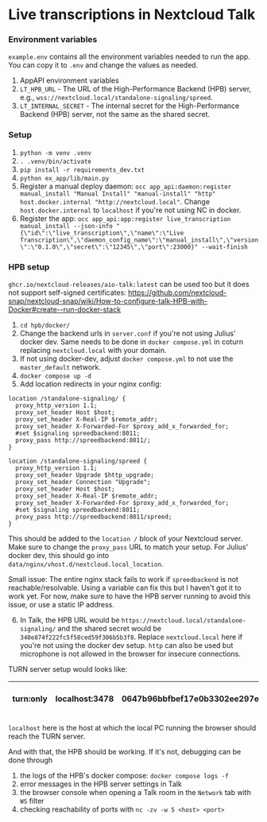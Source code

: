 # Live transcriptions in Nextcloud Talk

### Environment variables

`example.env` contains all the environment variables needed to run the app. You can copy it to `.env` and change the values as needed.

1. AppAPI environment variables
2. `LT_HPB_URL` - The URL of the High-Performance Backend (HPB) server, e.g., `wss://nextcloud.local/standalone-signaling/spreed`.
2. `LT_INTERNAL_SECRET` - The internal secret for the High-Performance Backend (HPB) server, not the same as the shared secret.

### Setup

1. `python -m venv .venv`
2. `. .venv/bin/activate`
3. `pip install -r requirements_dev.txt`
4. `python ex_app/lib/main.py`
5. Register a manual deploy daemon: `occ app_api:daemon:register manual_install "Manual Install" "manual-install" "http" host.docker.internal "http://nextcloud.local"`. Change `host.docker.internal` to `localhost` if you're not using NC in docker.
6. Register the app: `occ app_api:app:register live_transcription manual_install --json-info "{\"id\":\"live_transcription\",\"name\":\"Live Transcription\",\"daemon_config_name\":\"manual_install\",\"version\":\"0.1.0\",\"secret\":\"12345\",\"port\":23000}" --wait-finish`

### HPB setup

`ghcr.io/nextcloud-releases/aio-talk:latest` can be used too but it does not support self-signed certificates: https://github.com/nextcloud-snap/nextcloud-snap/wiki/How-to-configure-talk-HPB-with-Docker#create--run-docker-stack

1. `cd hpb/docker/`
2. Change the backend urls in `server.conf` if you're not using Julius' docker dev. Same needs to be done in `docker compose.yml` in coturn replacing `nextcloud.local` with your domain.
3. If not using docker-dev, adjust `docker compose.yml` to not use the `master_default` network.
4. `docker compose up -d`
5. Add location redirects in your nginx config:

```nginx
location /standalone-signaling/ {
  proxy_http_version 1.1;
  proxy_set_header Host $host;
  proxy_set_header X-Real-IP $remote_addr;
  proxy_set_header X-Forwarded-For $proxy_add_x_forwarded_for;
  #set $signaling spreedbackend:8011;
  proxy_pass http://spreedbackend:8011/;
}

location /standalone-signaling/spreed {
  proxy_http_version 1.1;
  proxy_set_header Upgrade $http_upgrade;
  proxy_set_header Connection "Upgrade";
  proxy_set_header Host $host;
  proxy_set_header X-Real-IP $remote_addr;
  proxy_set_header X-Forwarded-For $proxy_add_x_forwarded_for;
  #set $signaling spreedbackend:8011;
  proxy_pass http://spreedbackend:8011/spreed;
}
```

This should be added to the `location /` block of your Nextcloud server. Make sure to change the `proxy_pass` URL to match your setup.
For Julius' docker dev, this should go into `data/nginx/vhost.d/nextcloud.local_location`.

Small issue: The entire nginx stack fails to work if `spreedbackend` is not reachable/resolvable. Using a variable can fix this but I haven't got it to work yet. For now, make sure to have the HPB server running to avoid this issue, or use a static IP address.

6. In Talk, the HPB URL would be `https://nextcloud.local/standalone-signaling/` and the shared secret would be `340e874f222fc5f58ced59f306b5b3f8`. Replace `nextcloud.local` here if you're not using the docker dev setup. `http` can also be used but microphone is not allowed in the browser for insecure connections.

TURN server setup would looks like:

|turn:only|localhost:3478|0647b96bbfbef17e0b3302ee297e2fbb4741675073a5cf26f54d3ab0cefb7fa5|UDP and TCP|
|-|-|-|-|

`localhost` here is the host at which the local PC running the browser should reach the TURN server.

And with that, the HPB should be working.
If it's not, debugging can be done through
1. the logs of the HPB's docker compose: `docker compose logs -f`
2. error messages in the HPB server settings in Talk
3. the browser console when opening a Talk room in the `Network` tab with `WS` filter
4. checking reachability of ports with `nc -zv -w 5 <host> <port>`
